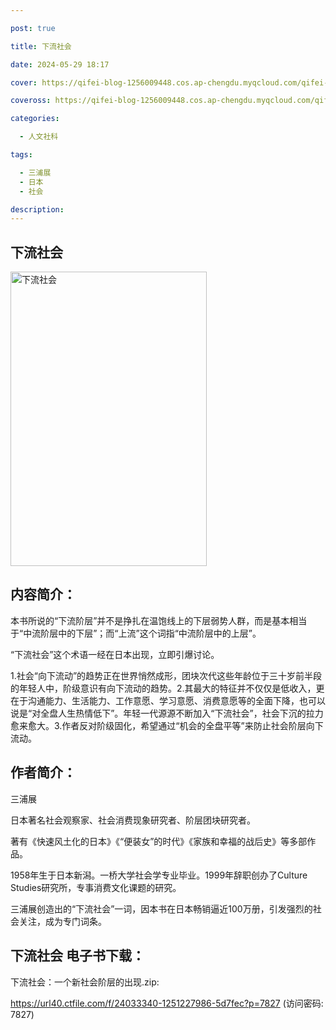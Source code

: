 ```yaml
---

post: true

title: 下流社会

date: 2024-05-29 18:17

cover: https://qifei-blog-1256009448.cos.ap-chengdu.myqcloud.com/qifei-blog/653cf1a6c458853aef8dc731.jpg

coveross: https://qifei-blog-1256009448.cos.ap-chengdu.myqcloud.com/qifei-blog/653cf1a6c458853aef8dc731.jpg

categories:

  - 人文社科

tags:

  - 三浦展
  - 日本
  - 社会

description:
---
```


## 下流社会
<img alt="下流社会 " class="aligncenter loaded" data-was-processed="true" decoding="async" fetchpriority="high" height="471" src="https://qifei-blog-1256009448.cos.ap-chengdu.myqcloud.com/qifei-blog/653cf1a6c458853aef8dc731.jpg" style="cursor: zoom-in;" width="314"/>

## 内容简介：

本书所说的“下流阶层”并不是挣扎在温饱线上的下层弱势人群，而是基本相当于“中流阶层中的下层”；而“上流”这个词指“中流阶层中的上层”。

“下流社会”这个术语一经在日本出现，立即引爆讨论。

1.社会“向下流动”的趋势正在世界悄然成形，团块次代这些年龄位于三十岁前半段的年轻人中，阶级意识有向下流动的趋势。2.其最大的特征并不仅仅是低收入，更在于沟通能力、生活能力、工作意愿、学习意愿、消费意愿等的全面下降，也可以说是“对全盘人生热情低下”。年轻一代源源不断加入“下流社会”，社会下沉的拉力愈来愈大。3.作者反对阶级固化，希望通过“机会的全盘平等”来防止社会阶层向下流动。

## 作者简介：

三浦展

日本著名社会观察家、社会消费现象研究者、阶层团块研究者。

著有《快速风土化的日本》《“便装女”的时代》《家族和幸福的战后史》等多部作品。

1958年生于日本新潟。一桥大学社会学专业毕业。1999年辞职创办了Culture Studies研究所，专事消费文化课题的研究。

三浦展创造出的“下流社会”一词，因本书在日本畅销逼近100万册，引发强烈的社会关注，成为专门词条。

## 下流社会 电子书下载：

下流社会：一个新社会阶层的出现.zip: 

https://url40.ctfile.com/f/24033340-1251227986-5d7fec?p=7827 (访问密码: 7827)
